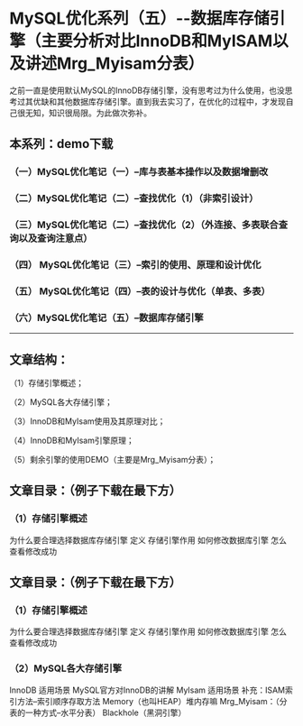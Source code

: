 # MySQL优化系列（五）--数据库存储引擎（主要分析对比InnoDB和MyISAM以及讲述Mrg_Myisam分表）

之前一直是使用默认MySQL的InnoDB存储引擎，没有思考过为什么使用，也没思考过其优缺和其他数据库存储引擎。直到我去实习了，在优化的过程中，才发现自己很无知，知识很局限。为此做次弥补。

## 本系列：demo下载
### （一）MySQL优化笔记（一）–库与表基本操作以及数据增删改

### （二）MySQL优化笔记（二）–查找优化（1）（非索引设计）

### （三）MySQL优化笔记（二）–查找优化（2）（外连接、多表联合查询以及查询注意点）

### （四） MySQL优化笔记（三）–索引的使用、原理和设计优化

### （五） MySQL优化笔记（四）–表的设计与优化（单表、多表）

### （六）MySQL优化笔记（五）–数据库存储引擎
-------------------------------------------------------------------------
## 文章结构：
（1）存储引擎概述；

（2）MySQL各大存储引擎；

（3）InnoDB和MyIsam使用及其原理对比；

（4）InnoDB和MyIsam引擎原理；

（5）剩余引擎的使用DEMO（主要是Mrg_Myisam分表）；

## 文章目录：（例子下载在最下方）

### （1）存储引擎概述
为什么要合理选择数据库存储引擎
定义
存储引擎作用
如何修改数据库引擎
怎么查看修改成功

## 文章目录：（例子下载在最下方）
### （1）存储引擎概述
为什么要合理选择数据库存储引擎
定义
存储引擎作用
如何修改数据库引擎
怎么查看修改成功

### （2）MySQL各大存储引擎
InnoDB
适用场景
MySQL官方对InnoDB的讲解
MyIsam
适用场景
补充：ISAM索引方法–索引顺序存取方法
Memory（也叫HEAP）堆内存嘛
Mrg_Myisam：（分表的一种方式–水平分表）
Blackhole（黑洞引擎）

